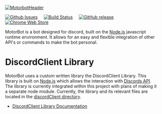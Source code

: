 [![MotorbotHeader](https://github.com/motorlatitude/MotorBot/blob/master/motorbotHeader.png?raw=true)]()


[![Github Issues](https://img.shields.io/github/issues/motorlatitude/motorbot.svg?style=flat-square)]() &nbsp; &nbsp;
[![Build Status](https://travis-ci.org/motorlatitude/MotorBot.svg?branch=master&style=flat-square)](https://travis-ci.org/motorlatitude/MotorBot) &nbsp; &nbsp;
[![GitHub release](https://img.shields.io/github/release/motorlatitude/motorbot.svg?style=flat-square)]() &nbsp; &nbsp;
[![Chrome Web Store](https://img.shields.io/chrome-web-store/v/pgkdpldhnmmhpdfmmkgpnpofaaagomab.svg?style=flat-square)]()


MotorBot is a bot designed for discord, built on the [Node.js](https://nodejs.org/) javascript runtime environment. It allows
for an easy and flexible integration of other API's or commands to make the bot personal.

# DiscordClient Library
MotorBot uses a custom written library the DiscordClient Library. This 
library is built on [Node.js](https://nodejs.org/) which allows the interaction with [Discords API](https://discordapp.com/developers/docs/). The library is currently
integrated within this project with plans of making it a separate node module. Currently,
the library and its relevant files are located in the [discordClient directory](https://github.com/motorlatitude/MotorBot/tree/master/discordClient). 

- [DiscordClient Library Documentation](https://motorlatitude.github.io/MotorBot/discordclient/#introduction/overview)